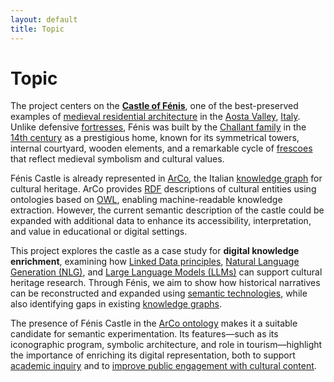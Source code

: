 ```yaml
---
layout: default
title: Topic
---
```


# Topic

The project centers on the **[Castle of Fénis](https://en.wikipedia.org/wiki/F%C3%A9nis_Castle)**, one of the best-preserved examples of [medieval residential architecture](https://en.wikipedia.org/wiki/Medieval_architecture) in the [Aosta Valley](https://en.wikipedia.org/wiki/Aosta_Valley), [Italy](https://en.wikipedia.org/wiki/Italy). Unlike defensive [fortresses](https://en.wikipedia.org/wiki/Fortification), Fénis was built by the [Challant family](https://it.wikipedia.org/wiki/Challant_(famiglia)) in the [14th century](https://en.wikipedia.org/wiki/14th_century) as a prestigious home, known for its symmetrical towers, internal courtyard, wooden elements, and a remarkable cycle of [frescoes](https://en.wikipedia.org/wiki/Fresco) that reflect medieval symbolism and cultural values.

Fénis Castle is already represented in [ArCo](https://w3id.org/arco), the Italian [knowledge graph](https://en.wikipedia.org/wiki/Knowledge_graph) for cultural heritage. ArCo provides [RDF](https://en.wikipedia.org/wiki/Resource_Description_Framework) descriptions of cultural entities using ontologies based on [OWL](https://en.wikipedia.org/wiki/Web_Ontology_Language), enabling machine-readable knowledge extraction. However, the current semantic description of the castle could be expanded with additional data to enhance its accessibility, interpretation, and value in educational or digital settings.

This project explores the castle as a case study for **digital knowledge enrichment**, examining how [Linked Data principles](https://en.wikipedia.org/wiki/Linked_data), [Natural Language Generation (NLG)](https://en.wikipedia.org/wiki/Natural-language_generation), and [Large Language Models (LLMs)](https://en.wikipedia.org/wiki/Large_language_model) can support cultural heritage research. Through Fénis, we aim to show how historical narratives can be reconstructed and expanded using [semantic technologies](https://en.wikipedia.org/wiki/Semantic_technology), while also identifying gaps in existing [knowledge graphs](https://en.wikipedia.org/wiki/Knowledge_graph).

The presence of Fénis Castle in the [ArCo ontology](https://w3id.org/arco/ontology) makes it a suitable candidate for semantic experimentation. Its features—such as its iconographic program, symbolic architecture, and role in tourism—highlight the importance of enriching its digital representation, both to support <u>academic inquiry</u> and to <u>improve public engagement with cultural content</u>.
